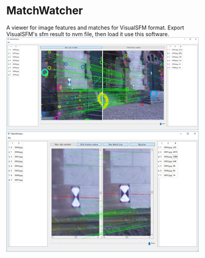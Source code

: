 # MatchWatcher

A viewer for image features and matches for VisualSFM format.
Export VisualSFM's sfm result to nvm file, then load it use this software.
![alt text](screenshot.jpg "text")
![alt text](screenshot2.jpg "text")
